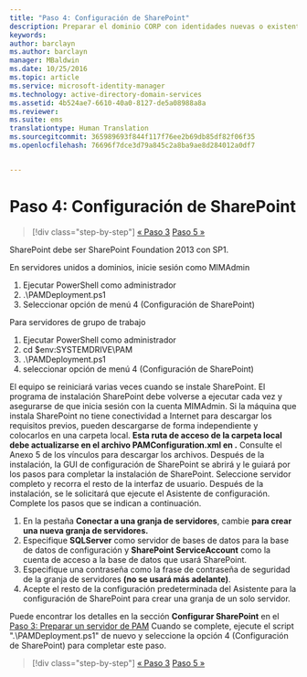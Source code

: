 ```yaml
---
title: "Paso 4: Configuración de SharePoint"
description: Preparar el dominio CORP con identidades nuevas o existentes para ser administrado por Privileged Identity Manager mediante scripts
keywords: 
author: barclayn
ms.author: barclayn
manager: MBaldwin
ms.date: 10/25/2016
ms.topic: article
ms.service: microsoft-identity-manager
ms.technology: active-directory-domain-services
ms.assetid: 4b524ae7-6610-40a0-8127-de5a08988a8a
ms.reviewer: 
ms.suite: ems
translationtype: Human Translation
ms.sourcegitcommit: 365989693f844f117f76ee2b69db85df82f06f35
ms.openlocfilehash: 76696f7dce3d79a845c2a8ba9ae8d284012a0df7


---
```


# <a name="step-4-configuring-sharepoint"></a>Paso 4: Configuración de SharePoint

>[!div class="step-by-step"]
[« Paso 3](sp1-step3-installing-configuring-sql.md)
[Paso 5 »](sp1-step5-configuring-pam.md)

SharePoint debe ser SharePoint Foundation 2013 con SP1.

En servidores unidos a dominios, inicie sesión como MIMAdmin

1. Ejecutar PowerShell como administrador
2.  .\PAMDeployment.ps1
3.  Seleccionar opción de menú 4 (Configuración de SharePoint)


Para servidores de grupo de trabajo

1. Ejecutar PowerShell como administrador
2.  cd $env:SYSTEMDRIVE\PAM
3.  .\PAMDeployment.ps1
4. seleccionar opción de menú 4 (Configuración de SharePoint)

El equipo se reiniciará varias veces cuando se instale SharePoint. El programa de instalación SharePoint debe volverse a ejecutar cada vez y asegurarse de que inicia sesión con la cuenta MIMAdmin.
Si la máquina que instala SharePoint no tiene conectividad a Internet para descargar los requisitos previos, pueden descargarse de forma independiente y colocarlos en una carpeta local. **Esta ruta de acceso de la carpeta local debe actualizarse en el archivo PAMConfiguration.xml en <PrerequisitesBinaryLocation/>.** Consulte el Anexo 5 de los vínculos para descargar los archivos.
Después de la instalación, la GUI de configuración de SharePoint se abrirá y le guiará por los pasos para completar la instalación de SharePoint. Seleccione servidor completo y recorra el resto de la interfaz de usuario. Después de la instalación, se le solicitará que ejecute el Asistente de configuración. Complete los pasos que se indican a continuación.

1. En la pestaña **Conectar a una granja de servidores**, cambie **para crear una nueva granja de servidores.**
2. Especifique **SQLServer** como servidor de bases de datos para la base de datos de configuración y **SharePoint ServiceAccount** como la cuenta de acceso a la base de datos que usará SharePoint.
3. Especifique una contraseña como la frase de contraseña de seguridad de la granja de servidores **(no se usará más adelante)**.
4. Acepte el resto de la configuración predeterminada del Asistente para la configuración de SharePoint para crear una granja de un solo servidor.

Puede encontrar los detalles en la sección **Configurar SharePoint** en el [Paso 3: Preparar un servidor de PAM](/microsoft-identity-manager/pam/step-3-prepare-pam-server) Cuando se complete, ejecute el script ".\PAMDeployment.ps1" de nuevo y seleccione la opción 4 (Configuración de SharePoint) para completar este paso.

>[!div class="step-by-step"]
[« Paso 3](sp1-step3-installing-configuring-sql.md)
[Paso 5 »](sp1-step5-configuring-pam.md)



<!--HONumber=Nov16_HO2-->


